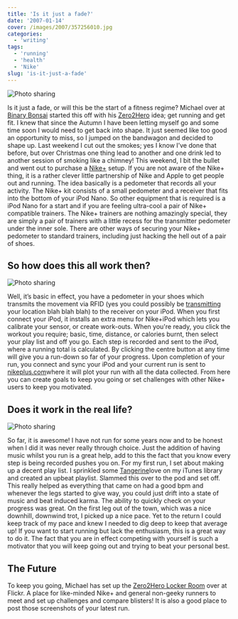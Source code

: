 ```yaml
---
title: 'Is it just a fade?'
date: '2007-01-14'
cover: /images/2007/357256010.jpg
categories:
  - 'writing'
tags:
  - 'running'
  - 'health'
  - 'Nike'
slug: 'is-it-just-a-fade'
---
```


![Photo sharing](/images/2007/357256010.jpg)

Is it just a fade, or will this be the start of a fitness regime? Michael over at [Binary Bonsai](https://binarybonsai.com/) started this off with his [Zero2Hero](https://binarybonsai.com/) idea; get running and get fit. I knew that since the Autumn I have been letting myself go and some time soon I would need to get back into shape. It just seemed like too good an opportunity to miss, so I jumped on the bandwagon and decided to shape up. Last weekend I cut out the smokes; yes I know I’ve done that before, but over Christmas one thing lead to another and one drink led to another session of smoking like a chimney! This weekend, I bit the bullet and went out to purchase a [Nike+](https://en.wikipedia.org/wiki/Nike%2BiPod) setup. If you are not aware of the Nike+ thing, it is a rather clever little partnership of Nike and Apple to get people out and running. The idea basically is a pedometer that records all your activity. The Nike+ kit consists of a small pedometer and a receiver that fits into the bottom of your iPod Nano. So other equipment that is required is a iPod Nano for a start and if you are feeling ultra-cool a pair of Nike+ compatible trainers. The Nike+ trainers are nothing amazingly special, they are simply a pair of trainers with a little recess for the transmitter pedometer under the inner sole. There are other ways of securing your Nike+ pedometer to standard trainers, including just hacking the hell out of a pair of shoes.

## So how does this all work then?

![Photo sharing](/images/2007/357258741.jpg)

Well, it’s basic in effect, you have a pedometer in your shoes which transmits the movement via RFID (yes you could possibly be [transmitting](https://www.wired.com/) your location blah blah blah) to the receiver on your iPod. When you first connect your iPod, it installs an extra menu for Nike+iPod which lets you calibrate your sensor, or create work-outs. When you're ready, you click the workout you require; basic, time, distance, or calories burnt, then select your play list and off you go. Each step is recorded and sent to the iPod, where a running total is calculated. By clicking the centre button at any time will give you a run-down so far of your progress. Upon completion of your run, you connect and sync your iPod and your current run is sent to [nikeplus.com](https://en.wikipedia.org/wiki/Nike%2BiPod)where it will plot your run with all the data collected. From here you can create goals to keep you going or set challenges with other Nike+ users to keep you motivated.

## Does it work in the real life?

![Photo sharing](/images/2007/356163579.jpg)

So far, it is awesome! I have not run for some years now and to be honest when I did it was never really through choice. Just the addition of having music whilst you run is a great help, add to this the fact that you know every step is being recorded pushes you on. For my first run, I set about making up a decent play list. I sprinkled some [Tangerine](https://www.potionfactory.com/tangerine/)love on my iTunes library and created an upbeat playlist. Slammed this over to the pod and set off. This really helped as everything that came on had a good bpm and whenever the legs started to give way, you could just drift into a state of music and beat induced karma. The ability to quickly check on your progress was great. On the first leg out of the town, which was a nice downhill, downwind trot, I picked up a nice pace. Yet to the return I could keep track of my pace and knew I needed to dig deep to keep that average up! If you want to start running but lack the enthusiasm, this is a great way to do it. The fact that you are in effect competing with yourself is such a motivator that you will keep going out and trying to beat your personal best.

## The Future

To keep you going, Michael has set up the [Zero2Hero Locker Room](https://www.flickr.com/groups/87184948@N00/) over at Flickr. A place for like-minded Nike+ and general non-geeky runners to meet and set up challenges and compare blisters! It is also a good place to post those screenshots of your latest run.
